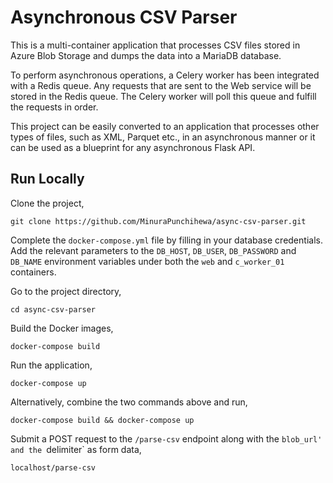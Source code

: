 # Asynchronous CSV Parser
This is a multi-container application that processes CSV files stored in Azure Blob Storage and dumps the data into a MariaDB database.

To perform asynchronous operations, a Celery worker has been integrated with a Redis queue. Any requests that are sent to the Web service will be stored in the Redis queue. The Celery worker will poll this queue and fulfill the requests in order.

This project can be easily converted to an application that processes other types of files, such as XML, Parquet etc., in an asynchronous manner or it can be used as a blueprint for any asynchronous Flask API.

## Run Locally

Clone the project,

```
git clone https://github.com/MinuraPunchihewa/async-csv-parser.git
```

Complete the `docker-compose.yml` file by filling in your database credentials. Add the relevant parameters to the `DB_HOST`, `DB_USER`, `DB_PASSWORD` and `DB_NAME` environment variables under both the `web` and `c_worker_01` containers.

Go to the project directory,

```
cd async-csv-parser
```

Build the Docker images,

```
docker-compose build
```

Run the application,

```
docker-compose up
```

Alternatively, combine the two commands above and run,

```
docker-compose build && docker-compose up
```

Submit a POST request to the `/parse-csv` endpoint along with the `blob_url' and the `delimiter` as form data,
```
localhost/parse-csv
```
